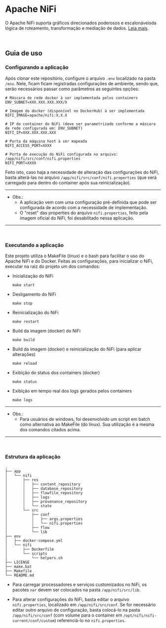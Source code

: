 # Apache NiFi

O Apache NiFi suporta gráficos direcionados poderosos e escalonáveis ​​da lógica de roteamento, transformação e mediação de dados. [Leia mais](https://nifi.apache.org/).

<br>

## Guia de uso

### Configurando a aplicação

Após clonar este repositório, configure o arquivo `.env` localizado na pasta `/env`. Nele, ficam ficam registradas configurações de ambiente, sendo que, serão necessários passar como parâmetros as seguintes opções:

```properties
# Máscara de rede docker à ser implementada pelos containers
ENV_SUBNET=XXX.XXX.XXX.XXX/X

# Imagem do docker (disponível no DockerHub) à ser implementada
NIFI_IMAGE=apache/nifi:X.X.X

# IP do container do NiFi (deve ser parametrizado conforme a máscara de rede configurada em: ENV_SUBNET)
NIFI_IP=XXX.XXX.XXX.XXX

# Porta da máquina host à ser mapeada
NIFI_ACCESS_PORT=XXXX

# Porta de execução do NiFi configurada no arquivo: /app/nifi/src/conf/nifi.properties
NIFI_PORT=XXXX
```

Feito isto, caso haja a necessidade de alteração das configurações do NiFi, basta alterá-las no arquivo `/app/nifi/src/conf/nifi.properties` (que será carregado para dentro do container após sua reinicialização).

---
* Obs.: 
    - A aplicação vem com uma configuração pré-definida que pode ser configurada de acordo com a necessidade de implementação.
    - O "reset" das properties do arquivo `nifi.properties`, feito pela imagem oficial do NiFi, foi desabilitado nessa aplicação.
---

<br>

### Executando a aplicação

Este projeto utiliza o MakeFile (linux) e o bash para facilitar o uso do Apache NiFi e do Docker. Feitas as configurações, para inicializar o NiFi, executar na raiz do projeto um dos comandos:

- Inicialização do NiFi
    ```
    make start
    ```

- Desligamento do NiFi
    ```
    make stop
    ```

- Reinicialização do NiFi
    ```
    make restart
    ```

- Build da imagem (docker) do NiFi
    ```
    make build
    ```

- Build da imagem (docker) e reinicialização do NiFi (para aplicar alterações)
    ```
    make reload
    ```

- Exibição do status dos containers (docker)
    ```
    make status
    ```

- Exibição em tempo real dos logs gerados pelos containers
    ```
    make logs
    ```
    
---
* Obs.: 
    - Para usuários de windows, foi desenvolvido um script em batch como alternativa ao MakeFile (do linux). Sua utilização é a mesma dos comandos citados acima.
---

<br>

### Estrutura da aplicação

```
.
├── app
│   └── nifi
│       ├── res
│       │   ├── content_repository
│       │   ├── database_repository
│       │   ├── flowfile_repository
│       │   ├── logs
│       │   ├── provenance_repository
│       │   └── state
│       └── src
│           ├── conf
│           │   ├── args.properties
│           │   └── nifi.properties
│           ├── flow
│           └── lib
├── env
│   ├── docker-compose.yml
│   └── nifi
│       ├── Dockerfile
│       └── scripts
│           └── helpers.sh
├── LICENSE
├── make.bat
├── Makefile
└── README.md
```

- Para carregar processadores e serviços customizados no NiFi, os pacotes `nar` devem ser colocados na pasta `/app/nifi/src/lib`.

- Para alterar configurações do NiFi, basta editar o arquivo `nifi.properties`, localizado em `/app/nifi/src/conf`. Se for necessário editar outro arquivo de configuração, basta colocá-lo na pasta `/app/nifi/src/conf` (com volume para o container em `/opt/nifi/nifi-current/conf/custom`) referenciá-lo no `nifi.properties`.